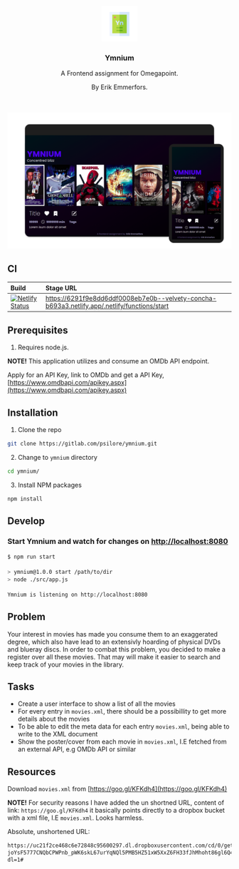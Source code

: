 <br />
<p align="center">
  <a href="https://gitlab.com/psilore/ymnium">
    <img src="logo.png" alt="Logo" width="80" height="80">
  </a>

  <h3 align="center">Ymnium</h3>
  <p align="center">A Frontend assignment for Omegapoint.</p>
  <p align="center">By Erik Emmerfors.</p>
  <br />
  <br />
  <img src="src/static/images/ymnium-design.png" alt="mockup"> 
</p>


## CI

|Build|Stage URL|
|:----|:----|
|[![Netlify Status](https://api.netlify.com/api/v1/badges/2dd1fbc2-c786-4ca0-a0bc-63bc99a0d5e4/deploy-status)](https://app.netlify.com/sites/velvety-concha-b693a3/deploys)|https://6291f9e8dd6ddf0008eb7e0b--velvety-concha-b693a3.netlify.app/.netlify/functions/start|

## Prerequisites

1. Requires node.js.

**NOTE!** This application utilizes and consume an OMDb API endpoint.

Apply for an API Key, link to OMDb and get a API Key, [https://www.omdbapi.com/apikey.aspx](https://www.omdbapi.com/apikey.aspx)


## Installation

1. Clone the repo

```sh
git clone https://gitlab.com/psilore/ymnium.git
```

2. Change to `ymnium` directory

```sh
cd ymnium/
```

3. Install NPM packages

```sh
npm install
```


## Develop

### Start Ymnium and watch for changes on [http://localhost:8080](http://localhost:8080)

```sh
$ npm run start

> ymnium@1.0.0 start /path/to/dir
> node ./src/app.js

Ymnium is listening on http://localhost:8080
```

## Problem

Your interest in movies has made you consume them to an exaggerated degree, which also have lead to an extensivly hoarding of physical DVDs and blueray discs. In order to combat this problem, you decided to make a register over all these movies. That may will make it easier to search and keep track of your movies in the library.

## Tasks

- Create a user interface to show a list of all the movies
- For every entry in `movies.xml`, there should be a possibillity to get more details about the movies
- To be able to edit the meta data for each entry `movies.xml`, being able to write to the XML document
- Show the poster/cover from each movie in `movies.xml`, I.E fetched from an external API, e.g OMDb API or similar

## Resources

Download `movies.xml` from [https://goo.gl/KFKdh4](https://goo.gl/KFKdh4)

**NOTE!** For security reasons I have added the un shortned URL, content of link: `https://goo.gl/KFKdh4` it basically points directly to a dropbox bucket with a xml file, I.E `movies.xml`. Looks harmless.


Absolute, unshortened URL:

```script
https://uc21f2ce468c6e72848c95600297.dl.dropboxusercontent.com/cd/0/get/BWS3zV1Slyhyr0mn9tLkb_08eYq7f-joYsF5777CNQbCPWPnb_pWK6skL67urYqNQl5PMB5HZ51xW5XxZ6FH33fJhMhoht86gl6Q4LaCxdubdGqnyGAdiRS_Bo4SfzSPvkGSn_sUGboQC_19X6gkor0V/file?dl=1#
```

